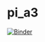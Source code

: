 # pi_a3
 
[![Binder](https://mybinder.org/badge_logo.svg)](https://mybinder.org/v2/gh/jlund24/pi_a3/HEAD?filepath=A3.ipynb)
